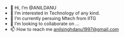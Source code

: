 - 👋 Hi, I’m @ANILDANU
- 👀 I’m interested in Technology of any kind.
- 🌱 I’m currently persuing Mtech from IITG
- 💞️ I’m looking to collaborate on ...
- 📫 How to reach me anilsinghdanu1997@gmail.com

<!---
ANILDANU/ANILDANU is a ✨ special ✨ repository because its `README.md` (this file) appears on your GitHub profile.
You can click the Preview link to take a look at your changes.
--->
